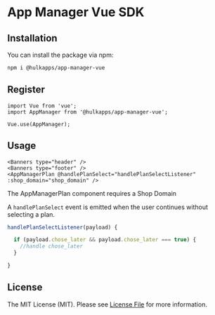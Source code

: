 # App Manager Vue SDK

[//]: # (This is where your description should go. Try and limit it to a paragraph or two, and maybe throw in a mention of what PSRs you support to avoid any confusion with users and contributors.)

## Installation

You can install the package via npm:

```bash
npm i @hulkapps/app-manager-vue
```

## Register

```vue
import Vue from 'vue';
import AppManager from '@hulkapps/app-manager-vue';

Vue.use(AppManager);
```


## Usage

```vue
<Banners type="header" />
<Banners type="footer" />
<AppManagerPlan @handlePlanSelect="handlePlanSelectListener" :shop_domain="shop_domain" />
```
The AppManagerPlan component requires a Shop Domain

A `handlePlanSelect` event is emitted when the user continues without selecting a plan.

```javascript
handlePlanSelectListener(payload) {

  if (payload.chose_later && payload.chose_later === true) {
    //handle chose_later
  }

}
```

## License

The MIT License (MIT). Please see [License File](LICENSE) for more information.